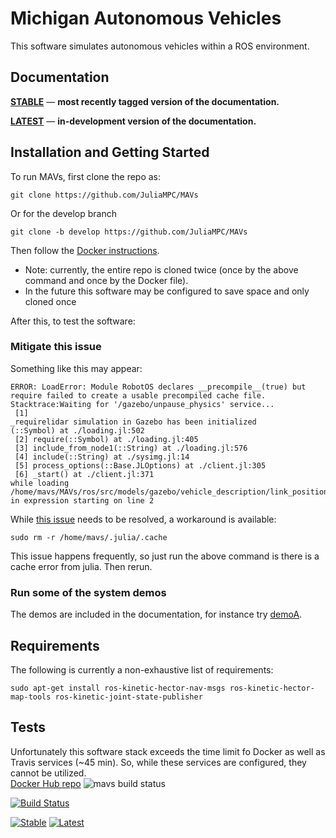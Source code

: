 # Michigan Autonomous Vehicles
This software simulates autonomous vehicles within a ROS environment.

## Documentation

[**STABLE**](https://juliampc.github.io/AVExamples.jl/stable/) &mdash; **most recently tagged version of the documentation.**

[**LATEST**](https://juliampc.github.io/AVExamples.jl/latest/) &mdash; **in-development version of the documentation.**

## Installation and Getting Started

To run MAVs, first clone the repo as:
```
git clone https://github.com/JuliaMPC/MAVs
```
Or for the develop branch
```
git clone -b develop https://github.com/JuliaMPC/MAVs
```
Then follow the [Docker instructions](https://github.com/JuliaMPC/MAVs/tree/master/docker#mavs-docker).

* Note: currently, the entire repo is cloned twice (once by the above command and once by the Docker file).
* In the future this software may be configured to save space and only cloned once

After this, to test the software:
### Mitigate this issue
Something like this may appear:
```
ERROR: LoadError: Module RobotOS declares __precompile__(true) but require failed to create a usable precompiled cache file.
Stacktrace:Waiting for '/gazebo/unpause_physics' service...
 [1]
_requirelidar simulation in Gazebo has been initialized
(::Symbol) at ./loading.jl:502
 [2] require(::Symbol) at ./loading.jl:405
 [3] include_from_node1(::String) at ./loading.jl:576
 [4] include(::String) at ./sysimg.jl:14
 [5] process_options(::Base.JLOptions) at ./client.jl:305
 [6] _start() at ./client.jl:371
while loading /home/mavs/MAVs/ros/src/models/gazebo/vehicle_description/link_positions.jl, in expression starting on line 2
````

While [this issue](https://github.com/jdlangs/RobotOS.jl/issues/45) needs to be resolved, a workaround is available:
```
sudo rm -r /home/mavs/.julia/.cache
```
This issue happens frequently, so just run the above command is there is a cache error from julia. Then rerun.

### Run some of the system demos
The demos are included in the documentation, for instance try [demoA](https://juliampc.github.io/AVExamples.jl/latest/demos/system/demoA.html).


## Requirements
The following is currently a non-exhaustive list of requirements:
```
sudo apt-get install ros-kinetic-hector-nav-msgs ros-kinetic-hector-map-tools ros-kinetic-joint-state-publisher
```

## Tests
Unfortunately this software stack exceeds the time limit fo Docker as well as Travis services (~45 min). So, while these services are configured, they cannot be utilized.   
[Docker Hub repo](https://hub.docker.com/r/avpg/mavs/) ![mavs build status](https://img.shields.io/docker/build/avpg/mavs.svg)

[![Build Status](https://travis-ci.org/JuliaMPC/MAVs.svg?branch=master)](https://travis-ci.org/JuliaMPC/MAVs)

[![Stable](https://img.shields.io/badge/docs-stable-blue.svg)](https://juliampc.github.io/AVExamples.jl/stable/)
[![Latest](https://img.shields.io/badge/docs-latest-blue.svg)](https://juliampc.github.io/AVExamples.jl/latest/)
